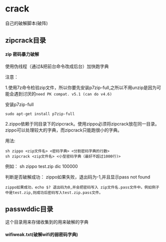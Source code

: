# crack
自己的破解脚本(破阵)

## zipcrack目录
#### zip 密码暴力破解
使用伪线程（通过&把前台命令改成后台）加快跑字典

注意：

1.使用7z命令检验zip文件，所以你要先安装p7zip-full,之所以不用unzip是因为可能会遇到讨厌的`need PK compat. v5.1 (can do v4.6)` 

安装p7zip-full

`sudo apt-get install p7zip-full`


2.zippo依赖于同目录下的zipcrack。使用zippo必须将zipcrack放在同一目录。zippo可以处理较大的字典，而zipcrack只能跑很小的字典。

用法:
 
    sh zippo <zip文件名> <密码字典> <分割密码字典的行数>
    sh zipcrack <zip文件名> <小型密码字典（最好不超过1000行)>

例如：
    sh zippo test.zip dic 100000
    
判断是否破解成功：
    zippo如果失败，退出码为-1,并且显示pass not found
    
    zippo如果成功，echo $? 退出码为0,并会把密码写入 zip文件名.pass文件中。例如例子中是test.zip,则成功后密码写入test.zip.pass文件。


## passwddic目录
这个目录用来存储收集到的用来破解的字典
#### wifiweak.txt(破解wifi的弱密码字典)
